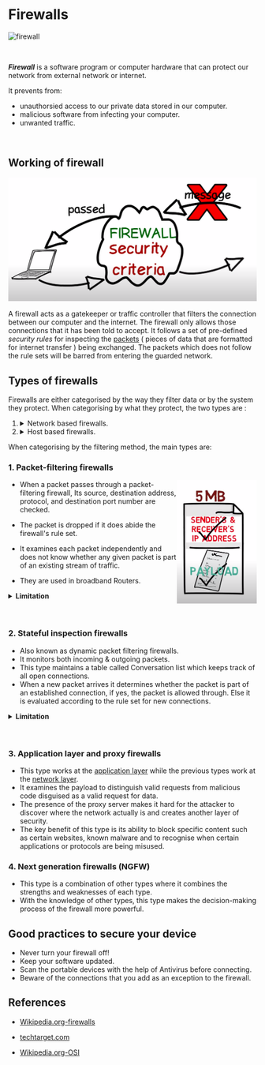 # **Firewalls**

![firewall](https://www.bullguard.com/getmedia/75db86bb-3d7e-4cfa-b640-c01805453288/firewall_types)

<br>

***Firewall*** is a software program or computer hardware that can protect our network from external network or internet. 

It prevents from:

* unauthorsied access to our private data stored in our computer.
* malicious software from infecting your computer.
* unwanted traffic.

<br>

## **Working of firewall**

[<img src="working.png" width="750">](working.png "Data passing through firewall is inspected")

A firewall acts as a gatekeeper or traffic controller that filters the connection between our computer and the internet. The firewall only allows those connections that it has been told to accept. It follows a set of pre-defined *security rules* for inspecting the [packets](https://en.wikipedia.org/wiki/Network_packet) ( pieces of data that are formatted for internet transfer ) being exchanged. The packets which does not follow the rule sets will be barred from entering the guarded network.


## **Types of firewalls**

Firewalls are either categorised by the way they filter data or by the system they protect. When categorising by what they protect, the two types are :
  1. <details><summary>Network based firewalls. </summary>
                <p>Often hardware based like <a href="https://www.bitdefender.com/smart-home/">Bitdefender BOX</a>,<a href="https://www.cisco.com/c/en_in/products/security/asa-firepower-services/index.html"> Cisco ASA 5500-X</a>, etc.</p></details>
  2. <details><summary>Host based firewalls. </summary>
                <p>Often software based like Windows Firewall, Zscaler Internet Access, etc. </p></details>

When categorising by the filtering method, the main types are:

### 1. **Packet-filtering firewalls**

[<img style="float: right;" src="packet1.png" height="250">](packet1.png "A data packet")

-  When a packet passes through a packet-filtering firewall, Its source, destination address, protocol, and destination port number are checked.
 
 - The packet is dropped if it does abide the firewall's rule set.
 - It examines each packet independently and does not know whether any given packet is part of an existing stream of traffic.
 - They are used in broadband Routers.
  
<details><summary><b>Limitation</b></summary>
<p>The packet-filtering firewall is effective, but because it processes each packet in isolation, it can be vulnerable to IP spoofing attacks and has largely been replaced by stateful inspection firewalls.</p></details>
<br>
  <br>

### 2. **Stateful inspection firewalls**

- Also known as dynamic packet filtering firewalls.
- It monitors both incoming & outgoing packets.
- This type maintains a table called Conversation list which keeps track of all open connections.
- When a new packet arrives it determines whether the packet is part of an established connection, if yes, the packet is allowed through. Else it is evaluated according to the rule set for new connections.

<details><summary><b>Limitation</b></summary>
<p>It can be vulnerable to denial-of-service (DoS) attacks as DoS attacks work by taking advantage of established connections that this type generally assumes are safe.</p></details>
<br>
  <br> 

### 3. **Application layer and proxy firewalls**

- This type works at the [application layer](https://en.wikipedia.org/wiki/Application_layer) while the previous types work at the [network layer](https://en.wikipedia.org/wiki/Network_layer).
- It examines the payload to distinguish valid requests from malicious code disguised as a valid request for data.
- The presence of the proxy server makes it hard for the attacker to discover where the network actually is and creates another layer of security.
- The key benefit of this type is its ability to block specific content such as certain websites, known malware and to recognise when certain applications or protocols are being misused.



### 4. **Next generation firewalls (NGFW)**

- This type is a combination of other types where it combines the strengths and weaknesses of each type.
- With the knowledge of other types, this type makes the decision-making process of the firewall more powerful. 


## **Good practices to secure your device**

- Never turn your firewall off!
- Keep your software updated.
- Scan the portable devices with the help of Antivirus before connecting.
- Beware of the connections that you add as an exception to the firewall.


## References

- [Wikipedia.org-firewalls](https://en.wikipedia.org/wiki/Firewall_(computing)#References)
- [techtarget.com](https://www.techtarget.com/searchsecurity/definition/firewall)
  
- [Wikipedia.org-OSI](https://en.wikipedia.org/wiki/OSI_model)


  